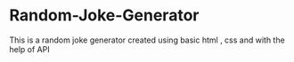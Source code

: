 # Random-Joke-Generator
This is a random joke generator created using basic html , css and with the help of API
